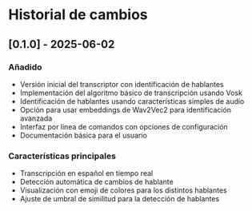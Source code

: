 # Historial de cambios

## [0.1.0] - 2025-06-02

### Añadido
- Versión inicial del transcriptor con identificación de hablantes
- Implementación del algoritmo básico de transcripción usando Vosk
- Identificación de hablantes usando características simples de audio
- Opción para usar embeddings de Wav2Vec2 para identificación avanzada
- Interfaz por línea de comandos con opciones de configuración
- Documentación básica para el usuario

### Características principales
- Transcripción en español en tiempo real
- Detección automática de cambios de hablante
- Visualización con emoji de colores para los distintos hablantes
- Ajuste de umbral de similitud para la detección de hablantes